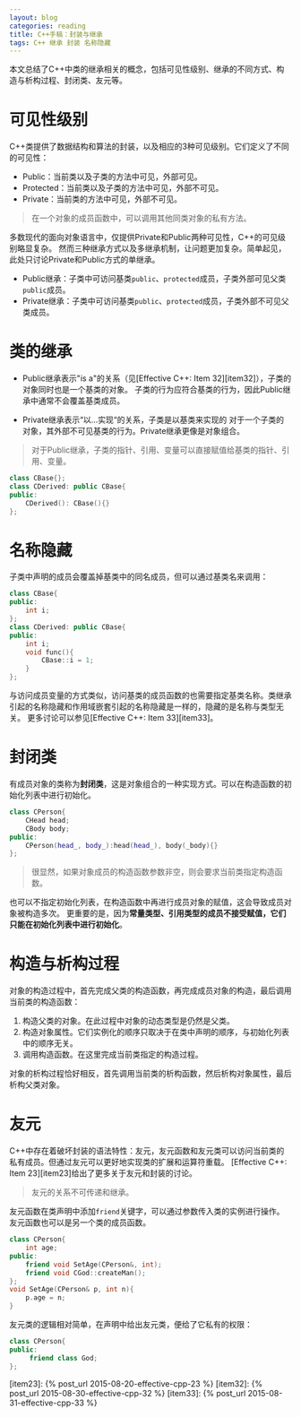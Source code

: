 ```yaml
---
layout: blog 
categories: reading
title: C++手稿：封装与继承
tags: C++ 继承 封装 名称隐藏
---
```


本文总结了C++中类的继承相关的概念，包括可见性级别、继承的不同方式、构造与析构过程、封闭类、友元等。

# 可见性级别

C++类提供了数据结构和算法的封装，以及相应的3种可见级别。它们定义了不同的可见性：

* Public：当前类以及子类的方法中可见，外部可见。
* Protected：当前类以及子类的方法中可见，外部不可见。
* Private：当前类的方法中可见，外部不可见。

> 在一个对象的成员函数中，可以调用其他同类对象的私有方法。

多数现代的面向对象语言中，仅提供Private和Public两种可见性，C++的可见级别略显复杂。
然而三种继承方式以及多继承机制，让问题更加复杂。简单起见，此处只讨论Private和Public方式的单继承。

* Public继承：子类中可访问基类`public`、`protected`成员，子类外部可见父类`public`成员。
* Private继承：子类中可访问基类`public`、`protected`成员，子类外部不可见父类成员。

# 类的继承

* Public继承表示"is a"的关系（见[Effective C++: Item 32][item32]），子类的对象同时也是一个基类的对象。
子类的行为应符合基类的行为，因此Public继承中通常不会覆盖基类成员。

* Private继承表示“以...实现“的关系，子类是以基类来实现的
对于一个子类的对象，其外部不可见基类的行为。Private继承更像是对象组合。

> 对于Public继承，子类的指针、引用、变量可以直接赋值给基类的指针、引用、变量。

```cpp
class CBase{};
class CDerived: public CBase{
public:
    CDerived(): CBase(){}
};
```

<!--more-->

# 名称隐藏

子类中声明的成员会覆盖掉基类中的同名成员，但可以通过基类名来调用：

```cpp
class CBase{
public:
    int i;
};
class CDerived: public CBase{
public:
    int i;
    void func(){
        CBase::i = 1;
    }
};
```

与访问成员变量的方式类似，访问基类的成员函数的也需要指定基类名称。类继承引起的名称隐藏和作用域嵌套引起的名称隐藏是一样的，隐藏的是名称与类型无关。
更多讨论可以参见[Effective C++: Item 33][item33]。

# 封闭类

有成员对象的类称为**封闭类**，这是对象组合的一种实现方式。可以在构造函数的初始化列表中进行初始化。

```cpp
class CPerson{
    CHead head;
    CBody body;
public:
    CPerson(head_, body_):head(head_), body(_body){}
};
```

> 很显然，如果对象成员的构造函数参数非空，则会要求当前类指定构造函数。

也可以不指定初始化列表，在构造函数中再进行成员对象的赋值，这会导致成员对象被构造多次。
更重要的是，因为**常量类型、引用类型的成员不接受赋值，它们只能在初始化列表中进行初始化**。

# 构造与析构过程

对象的构造过程中，首先完成父类的构造函数，再完成成员对象的构造，最后调用当前类的构造函数：

1. 构造父类的对象。在此过程中对象的动态类型是仍然是父类。
2. 构造对象属性。它们实例化的顺序只取决于在类中声明的顺序，与初始化列表中的顺序无关。
3. 调用构造函数。在这里完成当前类指定的构造过程。

对象的析构过程恰好相反，首先调用当前类的析构函数，然后析构对象属性，最后析构父类对象。

# 友元

C++中存在着破坏封装的语法特性：友元，友元函数和友元类可以访问当前类的私有成员。但通过友元可以更好地实现类的扩展和运算符重载。
[Effective C++: Item 23][item23]给出了更多关于友元和封装的讨论。

> 友元的关系不可传递和继承。

友元函数在类声明中添加`friend`关键字，可以通过参数传入类的实例进行操作。友元函数也可以是另一个类的成员函数。

```cpp
class CPerson{
    int age;
public:
    friend void SetAge(CPerson&, int);
    friend void CGod::createMan();
};
void SetAge(CPerson& p, int n){
    p.age = n;
}
```

友元类的逻辑相对简单，在声明中给出友元类，便给了它私有的权限：

```cpp
class CPerson{
public:
     friend class God;
};
```

[item23]: {% post_url 2015-08-20-effective-cpp-23 %}
[item32]: {% post_url 2015-08-30-effective-cpp-32 %}
[item33]: {% post_url 2015-08-31-effective-cpp-33 %}
